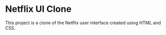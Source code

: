 # Netflix UI Clone

This project is a clone of the Netflix user interface created using HTML and CSS.
 
